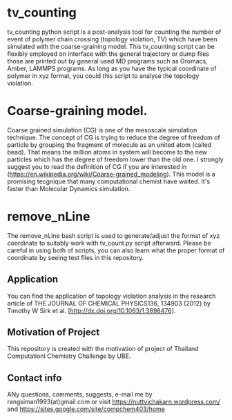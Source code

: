 # tv_counting
tv_counting python script is a post-analysis tool for counting the number of event of polymer chain crossing (topology violation, TV) which have been simulated with the coarse-graining model. This tv_counting script can be flexibly employed on interface with the general trajectory or dump files those are printed out by general used MD programs such as Gromacs, Amber, LAMMPS programs. As long as you have the typical coordinate of polymer in xyz format, you could this script to analyse the topology violation.

# Coarse-graining model.
Coarse grained simulation (CG) is one of the mesoscale simulation technique. The concept of CG is trying to reduce the degree of freedom of particle by grouping the fragment of molecule as an united atom (called bead). That means the million atoms in system will become to the new particles which has the degree of freedom lower than the old one. I strongly suggest you to read the definition of CG if you are interested in (https://en.wikipedia.org/wiki/Coarse-grained_modeling). This model is a promising tecgnique that many computational chemist have waited. It's faster than Molecular Dynamics simulation.

# remove_nLine
The remove_nLIne bash script is used to generate/adjust the format of xyz coordinate to suitably work with tv_count.py script afterward. Please be careful in using both of scripts, you can also learn what the proper format of coordinate by seeing test files in this repository.

## Application
You can find the application of topology violation analysis in the research article of THE JOURNAL OF CHEMICAL PHYSICS136, 134903 (2012) by Timothy W Sirk et al. [http://dx.doi.org/10.1063/1.3698476].

## Motivation of Project
This repository is created with the motivation of project of Thailand Computationl Chemistry Challenge by UBE.

## Contact info
ANy questions, comments, suggests, e-mail me by rangsiman1993(at)gmail.com or visit https://nuttvichakarn.wordpress.com/ and https://sites.google.com/site/compchem403/home
